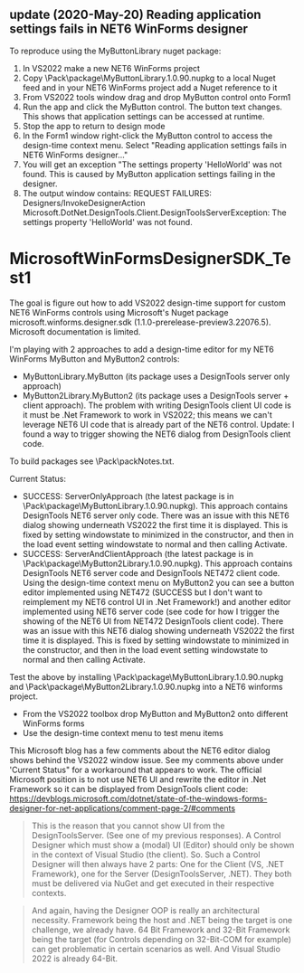 ## update (2020-May-20) Reading application settings fails in NET6 WinForms designer
To reproduce using the MyButtonLibrary nuget package:
1) In VS2022 make a new NET6 WinForms project
2) Copy \Pack\package\MyButtonLibrary.1.0.90.nupkg to a local Nuget feed and in your NET6 WinForms project add a Nuget reference to it
3) From VS2022 tools window drag and drop MyButton control onto Form1
4) Run the app and click the MyButton control. The button text changes. This shows that application settings can be accessed at runtime.
5) Stop the app to return to design mode
6) In the Form1 window right-click the MyButton control to access the design-time context menu. Select "Reading application settings fails in NET6 WinForms designer..."
7) You will get an exception "The settings property 'HelloWorld' was not found. This is caused by MyButton application settings failing in the designer. 
8) The output window contains: REQUEST FAILURES: Designers/InvokeDesignerAction Microsoft.DotNet.DesignTools.Client.DesignToolsServerException: The settings property 'HelloWorld' was not found.

# MicrosoftWinFormsDesignerSDK_Test1

The goal is figure out how to add VS2022 design-time support for custom NET6 WinForms controls using Microsoft's Nuget package microsoft.winforms.designer.sdk (1.1.0-prerelease-preview3.22076.5). Microsoft documentation is limited.

I'm playing with 2 approaches to add a design-time editor for my NET6 WinForms MyButton and MyButton2 controls:
- MyButtonLibrary.MyButton (its package uses a DesignTools server only approach)
- MyButton2Library.MyButton2 (its package uses a DesignTools server + client approach). The problem with writing DesignTools client UI code is it must be .Net Framework to work in VS2022; this means we can't leverage NET6 UI code that is already part of the NET6 control. Update: I found a way to trigger showing the NET6 dialog from DesignTools client code.

To build packages see \Pack\packNotes.txt.

Current Status:
- SUCCESS: ServerOnlyApproach (the latest package is in \Pack\package\MyButtonLibrary.1.0.90.nupkg). This approach contains DesignTools NET6 server only code. There was an issue with this NET6 dialog showing underneath VS2022 the first time it is displayed. This is fixed by setting windowstate to minimized in the constructor, and then in the load event setting windowstate to normal and then calling Activate.
- SUCCESS: ServerAndClientApproach (the latest package is in \Pack\package\MyButton2Library.1.0.90.nupkg). This approach contains DesignTools NET6 server code and DesignTools NET472 client code. Using the design-time context menu on MyButton2 you can see a button editor implemented using NET472 (SUCCESS but I don't want to reimplement my NET6 control UI in .Net Framework!) and another editor implemented using NET6 server code (see code for how I trigger the showing of the NET6 UI from NET472 DesignTools client code). There was an issue with this NET6 dialog showing underneath VS2022 the first time it is displayed. This is fixed by setting windowstate to minimized in the constructor, and then in the load event setting windowstate to normal and then calling Activate.

Test the above by installing \Pack\package\MyButtonLibrary.1.0.90.nupkg and \Pack\package\MyButton2Library.1.0.90.nupkg into a NET6 winforms project.
- From the VS2022 toolbox drop MyButton and MyButton2 onto different WinForms forms
- Use the design-time context menu to test menu items

This Microsoft blog has a few comments about the NET6 editor dialog shows behind the VS2022 window issue. See my comments above under 'Current Status" for a workaround that appears to work.
The official Microsoft position is to not use NET6 UI and rewrite the editor in .Net Framework so it can be displayed from DesignTools client code:
https://devblogs.microsoft.com/dotnet/state-of-the-windows-forms-designer-for-net-applications/comment-page-2/#comments

>This is the reason that you cannot show UI from the DesignToolsServer. (See one of my previous responses).
A Control Designer which must show a (modal) UI (Editor) should only be shown in the context of Visual Studio (the client).
So. Such a Control Designer will then always have 2 parts: One for the Client (VS, .NET Framework), one for the Server (DesignToolsServer, .NET).
They both must be delivered via NuGet and get executed in their respective contexts.

>And again, having the Designer OOP is really an architectural necessity. Framework being the host and .NET being the target is one challenge, we already have. 64 Bit Framework and 32-Bit Framework being the target (for Controls depending on 32-Bit-COM for example) can get problematic in certain scenarios as well. And Visual Studio 2022 is already 64-Bit.


